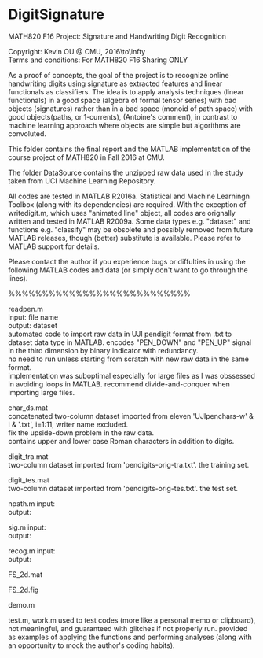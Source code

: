 # DigitSignature
MATH820 F16 Project: Signature and Handwriting Digit Recognition  

Copyright: Kevin OU @ CMU, 2016\to\infty  
Terms and conditions: For MATH820 F16 Sharing ONLY


As a proof of concepts, the goal of the project is to recognize online handwriting digits using signature as extracted features and linear functionals as classifiers. The idea is to apply analysis techniques (linear functionals) in a good space (algebra of formal tensor series) with bad objects (signatures) rather than in a bad space (monoid of path space) with good objects(paths, or 1-currents), (Antoine's comment), in contrast to machine learning approach where objects are simple but algorithms are convoluted.  


This folder contains the final report and the MATLAB implementation of the course project of MATH820 in Fall 2016 at CMU.  


The folder DataSource contains the unzipped raw data used in the study taken from UCI Machine Learning Repository.  


All codes are tested in MATLAB R2016a. Statistical and Machine Learningn Toolbox (along with its dependencies) are required. With the exception of writedigit.m, which uses "animated line" object, all codes are orignally written and tested in MATLAB R2009a. Some data types e.g. "dataset" and functions e.g. "classify" may be obsolete and possibly removed from future MATLAB releases, though (better) substitute is available. Please refer to MATLAB support for details.  

Please contact the author if you experience bugs or diffulties in using the following MATLAB codes and data (or simply don't want to go through the lines).  

%%%%%%%%%%%%%%%%%%%%%%%%%%%  

readpen.m  
input: file name  
output: dataset  
automated code to import raw data in UJI pendigit format from .txt to dataset data type in MATLAB. encodes "PEN_DOWN" and "PEN_UP" signal in the third dimension by binary indicator with redundancy.  
no need to run unless starting from scratch with new raw data in the same format.  
implementation was suboptimal especially for large files as I was obssessed in avoiding loops in MATLAB. recommend divide-and-conquer when importing large files.  


char_ds.mat  
concatenated two-column dataset imported from eleven 'UJIpenchars-w' & i & '.txt', i=1:11, writer name excluded.  
fix the upside-down problem in the raw data.  
contains upper and lower case Roman characters in addition to digits.  


digit_tra.mat  
two-column dataset imported from 'pendigits-orig-tra.txt'. the training set.  


digit_tes.mat  
two-column dataset imported from 'pendigits-orig-tes.txt'. the test set.  


npath.m
input:  
output:  


sig.m
input:  
output:  


recog.m
input:  
output:  


FS_2d.mat


FS_2d.fig


demo.m


test.m, work.m
used to test codes (more like a personal memo or clipboard), not meaningful, and guaranteed with glitches if not properly run. provided as examples of applying the functions and performing analyses (along with an opportunity to mock the author's coding habits).
